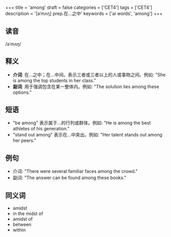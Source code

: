 +++
title = 'among'
draft = false
categories = ['CET4']
tags = ['CET4']
description = '[əˈmʌŋ] prep.在…之中'
keywords = ['ai words', 'among']
+++

## 读音
/əˈmʌŋ/

## 释义
- **介词**: 在…之中；在…中间。表示三者或三者以上的人或事物之间。例如: "She is among the top students in her class."
- **副词**: 用于强调包含在某一整体内。例如: "The solution lies among these options."

## 短语
- "be among" 表示属于...的行列或群体。例如: "He is among the best athletes of his generation."
- "stand out among" 表示在...中突出。例如: "Her talent stands out among her peers."

## 例句
- 介词: "There were several familiar faces among the crowd."
- 副词: "The answer can be found among these books."

## 同义词
- amidst
- in the midst of
- amidst of
- between
- within
